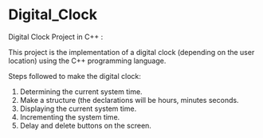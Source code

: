 # Digital_Clock

Digital Clock Project in C++ :

This project is the implementation of a digital clock (depending on the user location) using the C++ programming language.

Steps followed to make the digital clock:

1. Determining the current system time.
2. Make a structure (the declarations will be hours, minutes seconds.
3. Displaying the current system time.
4. Incrementing the system time.
5. Delay and delete buttons on the screen.
